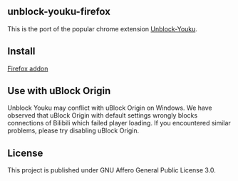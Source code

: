 unblock-youku-firefox
---------------------

This is the port of the popular chrome extension [Unblock-Youku](https://github.com/uku/Unblock-Youku).

Install
-------

[Firefox addon](https://addons.mozilla.org/en-US/firefox/addon/unblock-youku-firefox/)

Use with uBlock Origin
----------------------

Unblock Youku may conflict with uBlock Origin on Windows. We have observed that uBlock Origin with default settings wrongly blocks connections of Bilibili which failed player loading. If you encountered similar problems, please try disabling uBlock Origin.

License
-------

This project is published under GNU Affero General Public License 3.0.
